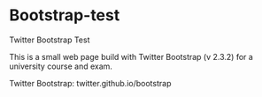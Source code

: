 Bootstrap-test
==============

Twitter Bootstrap Test

This is a small web page build with Twitter Bootstrap (v 2.3.2) for a university course and exam.

Twitter Bootstrap: twitter.github.io/bootstrap

